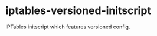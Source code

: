 iptables-versioned-initscript
=============================

IPTables initscript which features versioned config.